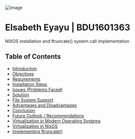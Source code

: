                                                                                       
  ![image](https://github.com/user-attachments/assets/da936a45-534c-4e90-8357-8ebe2a84f654)

  # Elsabeth Eyayu | BDU1601363
  NIXOS installation and ftruncate() system call implementation
## Table of Contents

- [Introduction](#introduction)
- [Objectives](#objectives)
- [Requirements](#requirements)
- [Installation Steps](#installation-steps)
- [Issues (Problems Faced)](#issues-problems-faced)
- [Solution](#solution)
- [File System Support](#file-system-support)
- [Advantages and Disadvantages](#advantages-and-disadvantages)
- [Conclusion](#conclusion)
- [Future Outlook / Recommendations](#future-outlook--recommendations)
- [Virtualization in Modern Operating Systems](#virtualization-in-modern-operating-systems)
- [Virtualization in NixOS](#virtualization-in-nixos)
- [Implementing ftruncate()](#Implementing-ftruncate())


